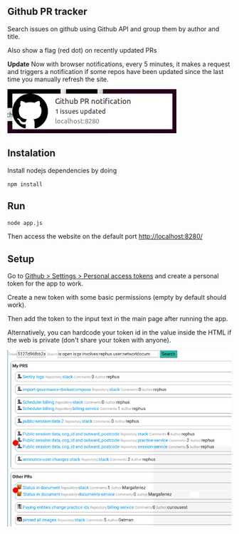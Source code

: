 ## Github PR tracker

Search issues on github using Github API and group them by author and title.

Also show a flag (red dot) on recently updated PRs

**Update**
Now with browser notifications, every 5 minutes, it makes a request
and triggers a notification if some repos have been updated since the last time you manually refresh the site.

![notification.png](notification.png)

## Instalation

Install nodejs dependencies by doing

    npm install

## Run

    node app.js

Then access the website on the default port [http://localhost:8280/](http://localhost:8280/)

## Setup

Go to [Github > Settings > Personal access tokens](https://github.com/settings/tokens)
and create a personal token for the app to work.

Create a new token with some basic permissions (empty by default should work).

Then add the token to the input text in the main page after running the app.

Alternatively, you can hardcode your token id in the value inside the HTML if
the web is private (don't share your token with anyone).

![screen.png](screen.png)
